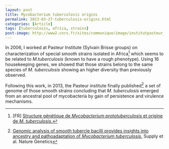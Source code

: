 ```yaml
---
layout: post
title: Mycobacterium tuberculosis origins
permalink: 2013-03-27-tuberculosis-origins.html
categories: [Article]
tags: [tuberculosis, africa, strains]
post-image: http://www2.cnrs.fr/sites/communique/image/institutpasteur_mycobacterium_tuberculosis_sd_web.jpg
---
```


In 2006, I worked at Pasteur Institute (Sylvain Brisse groups) on characterization of special smooth strains isolated in Africa[^2] which seems to be related to _M.tuberculosis_ (known to have a rough phenotype). Using 16 housekeeping genes, we showed that those strains belong to the same species of _M. tuberculosis_ showing an higher diversity than previously observed. 

Following this work, in 2013, the Pasteur institute finally published[^1] a set of genome of those smooth strains concluding that _M. tuberculosis_ emerged from an ancestral pool of mycobacteria by gain of persistence and virulence mechanisms.

[^1]: <a href="https://doi.org/10.1038/ng.2517" title="Genomic analysis of smooth tubercle bacilli provides insights into ancestry and pathoadaptation of Mycobacterium tuberculosis">Genomic analysis of smooth tubercle bacilli provides insights into ancestry and pathoadaptation of _Mycobacterium tuberculosis_.</a> Supply et al. Nature Genetics

[^2]: [FR] <a mce_href="travail_fichiers/htm/mycobacterium-tuberculosis.htm" href="http://julientap.free.fr/travail_fichiers/htm/mycobacterium-tuberculosis.htm">Structure génétique de _Mycobacterium prototuberculosis_ et origine de _M. tuberculosis_.</a> 
